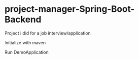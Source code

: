 # project-manager-Spring-Boot-Backend
Project i did for a job interview/application

Initialize with maven

Run DemoApplication
